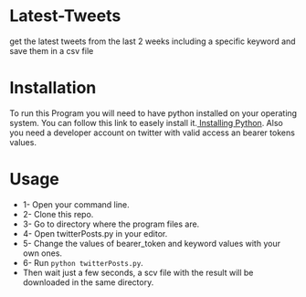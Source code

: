 # Latest-Tweets
get the latest tweets from the last 2 weeks including a specific keyword and save them in a csv file

# Installation

To run this Program you will need to have python installed on your operating system.
You can follow this link to easely install it.[ Installing Python](https://docs.python.org/3/using/).
Also you need a developer account on twitter with valid access an bearer tokens values.

# Usage

* 1- Open your command line.
* 2- Clone this repo.
* 3- Go to directory where the program files are.
* 4- Open twitterPosts.py in your editor.
* 5- Change the values of bearer_token and keyword values with your own ones.
* 6- Run `python twitterPosts.py`.
* Then wait just a few seconds, a scv file with the result will be downloaded in the same directory.
